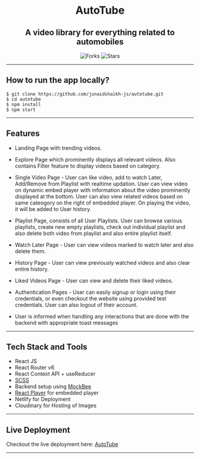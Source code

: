 <div align="center">

# AutoTube

## A video library for everything related to automobiles

![Forks](https://img.shields.io/github/forks/junaidshaikh-js/autotube)
![Stars](https://img.shields.io/github/stars/junaidshaikh-js/autotube)

 </div>

---

## How to run the app locally?

```
$ git clone https://github.com/junaidshaikh-js/autotube.git
$ cd autotube
$ npm install
$ npm start
```

---

## Features

- Landing Page with trending videos.

* Explore Page which prominently displays all relevant videos. Also contains Filter feature to display videos based on category.

- Single Video Page - User can like video, add to watch Later, Add/Remove from Playlist with realtime updation. User can view video on dynamic embed player with information about the video prominently displayed at the bottom. User can also view related videos based on same cateogory on the right of embedded player. On playing the video, it will be added to User history.

* Playlist Page, consists of all User Playlists. User can browse various playlists, create new empty playlists, check out individual playlist and also delete both video from playlist and also entire playlist itself.

- Watch Later Page - User can view videos marked to watch later and also delete them.

* History Page - User can view previously watched videos and also clear entire history.

- Liked Videos Page - User can view and delete their liked videos.

* Authentication Pages - User can easily signup or login using their credentials, or even checkout the website using provided test credentials. User can also logout of their account.

- User is informed when handling any interactions that are done with the backend with appropriate toast messages

---

## Tech Stack and Tools

- React JS
- React Router v6
- React Context API + useReducer
- [SCSS](https://sass-lang.com/)
- Backend setup using [MockBee](https://mockbee.netlify.app/)
- [React Player](https://www.npmjs.com/package/react-player) for embedded player
- Netlify for Deployment
- Cloudinary for Hosting of Images

---

## Live Deployment

Checkout the live deployment here: [AutoTube](https://autotube-app.netlify.app/)

---
